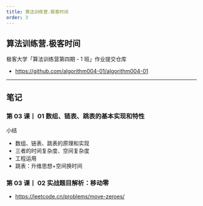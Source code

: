 ```yaml
---
title: 算法训练营.极客时间
order: 3
---
```


## 算法训练营.极客时间

极客大学「算法训练营第四期 - 1 班」作业提交仓库

- https://github.com/algorithm004-01/algorithm004-01

---

## 笔记

### 第 03 课丨 01 数组、链表、跳表的基本实现和特性

小结

- 数组、链表、跳表的原理和实现
- 三者的时间复杂度、空间复杂度
- 工程运用
- 跳表：升维思想+空间换时间

### 第 03 课丨 02 实战题目解析：移动零

- https://leetcode.cn/problems/move-zeroes/

